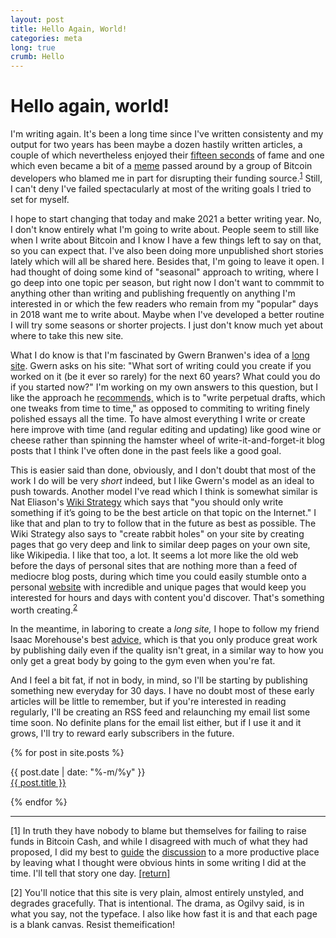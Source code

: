 ```yaml
---
layout: post
title: Hello Again, World!
categories: meta
long: true
crumb: Hello
---
```


# Hello again, world!

I'm writing again. It's been a long time since I've written consistenty and my output for two years has been maybe a dozen hastily written articles, a couple of which nevertheless enjoyed their [fifteen seconds](https://www.ccn.com/cryptos-big-tax-drama-cant-stop-bitcoin-cash-surge/) of fame and one which even became a bit of a [meme](https://twitter.com/deadalnix/status/1221639291882917888) passed around by a group of Bitcoin developers who blamed me in part for disrupting their funding source.<sup><a href="#fn1" id="ref1">1</a></sup> Still, I can't deny I've failed spectacularly at most of the writing goals I tried to set for myself.

I hope to start changing that today and make 2021 a better writing year. No, I don't know entirely what I'm going to write about. People seem to still like when I write about Bitcoin and I know I have a few things left to say on that, so you can expect that. I've also been doing more unpublished short stories lately which will all be shared here. Besides that, I'm going to leave it open. I had thought of doing some kind of "seasonal" approach to writing, where I go deep into one topic per season, but right now I don't want to commmit to anything other than writing and publishing frequently on anything I'm interested in or which the few readers who remain from my "popular" days in 2018 want me to write about. Maybe when I've developed a better routine I will try some seasons or shorter projects. I just don't know much yet about where to take this new site.

What I do know is that I'm fascinated by Gwern Branwen's idea of a [long site](https://www.gwern.net/About#long-site). Gwern asks on his site: "What sort of writing could you create if you worked on it (be it ever so rarely) for the next 60 years? What could you do if you started now?" I'm working on my own answers to this question, but I like the approach he [recommends,](https://www.gwern.net/About#long-site) which is to "write perpetual drafts, which one tweaks from time to time," as opposed to commiting to writing finely polished essays all the time. To have almost everything I write or create here improve with time (and regular editing and updating) like good wine or cheese rather than spinning the hamster wheel of write-it-and-forget-it blog posts that I think I've often done in the past feels like a good goal.

This is easier said than done, obviously, and I don't doubt that most of the work I do will be very *short* indeed, but I like Gwern's model as an ideal to push towards. Another model I've read which I think is somewhat similar is Nat Eliason's [Wiki Strategy](https://www.nateliason.com/blog/wiki-strategy) which says that "you should only write something if it’s going to be the best article on that topic on the Internet." I like that and plan to try to follow that in the future as best as possible. The Wiki Strategy also says to "create rabbit holes" on your site by creating pages that go very deep and link to similar deep pages on your own site, like Wikipedia. I like that too, a lot. It seems a lot more like the old web before the days of personal sites that are nothing more than a feed of mediocre blog posts, during which time you could easily stumble onto a personal [website](https://melonking.net/melon.html?z=/home.html) with incredible and unique pages that would keep you interested for hours and days with content you'd discover. That's something worth creating.<sup><a href="#fn2" id="ref2">2</a></sup>

In the meantime, in laboring to create a *long site,* I hope to follow my friend  Isaac Morehouse's best [advice,](https://isaacmorehouse.com/2020/01/11/the-transformations-from-daily-blogging/) which is that you only produce great work by publishing daily even if the quality isn't great, in a similar way to how you only get a great body by going to the gym even when you're fat.

And I feel a bit fat, if not in body, in mind, so I'll be starting by publishing something new everyday for 30 days. I have no doubt most of these early articles will be little to remember, but if you're interested in reading regularly, I'll be creating an RSS feed and relaunching my email list some time soon. No definite plans for the email list either, but if I use it and it grows, I'll try to reward early subscribers in the future.


<div class="par">
  
<div>

 {% for post in site.posts %}

<div class="pd"> <time datetime="{{ post.date | date: "%-m/%y" }}">{{ post.date | date: "%-m/%y" }}</time>
</div>
<a href="/deryk{{ post.url }}">
        {{ post.title }}
</a>
 
   

{% endfor %}</div>

</div>

---

<sup id="fn1"></sup>[1] In truth they have nobody to blame but themselves for failing to raise funds in Bitcoin Cash, and while I disagreed with much of what they had proposed, I did my best to [guide](https://read.cash/@Bitcoin.com/bitcoincoms-clarifications-on-the-miner-development-fund-80828a53) the [discussion](https://read.cash/@Bitcoin.com/update-on-developer-funding-83695ebc) to a more productive place by leaving what I thought were obvious hints in some writing I did at the time. I'll tell that story one day. <a href="#ref1" title="Jump back to footnote 1 in the text.">[return]</a>

<sup id="fn2"></sup>[2] You'll notice that this site is very plain, almost entirely unstyled, and degrades gracefully. That is intentional. The drama, as Ogilvy said, is in what you say, not the typeface. I also like how fast it is and that each page is a blank canvas. Resist themeification!
